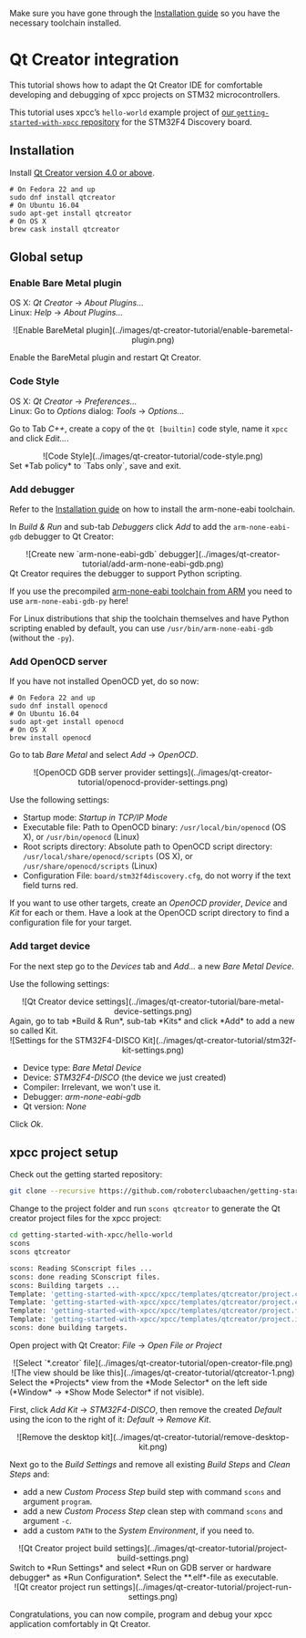 Make sure you have gone through the [Installation guide](http://xpcc.io/installation/) so you have the necessary toolchain installed.

# Qt Creator integration

This tutorial shows how to adapt the Qt Creator IDE for comfortable developing and debugging of xpcc projects on STM32 microcontrollers.

This tutorial uses xpcc’s `hello-world` example project of [our `getting-started-with-xpcc` repository](https://github.com/roboterclubaachen/getting-started-with-xpcc) for the STM32F4 Discovery board.

## Installation

Install [Qt Creator version 4.0 or above](https://www.qt.io/ide/).

```
# On Fedora 22 and up
sudo dnf install qtcreator
# On Ubuntu 16.04
sudo apt-get install qtcreator
# On OS X
brew cask install qtcreator
```

## Global setup

### Enable Bare Metal plugin

OS X: *Qt Creator* → *About Plugins...*  
Linux: *Help* → *About Plugins...*

<center>![Enable BareMetal plugin](../images/qt-creator-tutorial/enable-baremetal-plugin.png)</center>

Enable the BareMetal plugin and restart Qt Creator.

### Code Style

OS X: *Qt Creator* → *Preferences...*  
Linux: Go to *Options* dialog: *Tools* → *Options...*

Go to Tab *C++*, create a copy of the `Qt [builtin]` code style, name it `xpcc` and click *Edit...*.
<center>![Code Style](../images/qt-creator-tutorial/code-style.png)</center>
Set *Tab policy* to `Tabs only`, save and exit.

### Add debugger

Refer to the [Installation guide](http://xpcc.io/installation/) on how to install the arm-none-eabi toolchain.

In *Build & Run* and sub-tab *Debuggers* click *Add* to add the `arm-none-eabi-gdb` debugger to Qt Creator:
<center>![Create new `arm-none-eabi-gdb` debugger](../images/qt-creator-tutorial/add-arm-none-eabi-gdb.png)</center>
Qt Creator requires the debugger to support Python scripting.

If you use the precompiled [arm-none-eabi toolchain from ARM](https://developer.arm.com/open-source/gnu-toolchain/gnu-rm/downloads) you need to use `arm-none-eabi-gdb-py` here!

For Linux distributions that ship the toolchain themselves and have Python scripting enabled by default, you can use `/usr/bin/arm-none-eabi-gdb` (without the `-py`).

### Add OpenOCD server

If you have not installed OpenOCD yet, do so now:

```
# On Fedora 22 and up
sudo dnf install openocd
# On Ubuntu 16.04
sudo apt-get install openocd
# On OS X
brew install openocd
```

Go to tab *Bare Metal* and select *Add* → *OpenOCD*.
<!-- <center>![Add new OpenOCD GDB server provider](../images/qt-creator-tutorial/add-openocd-provider.png)</center> -->
<center>![OpenOCD GDB server provider settings](../images/qt-creator-tutorial/openocd-provider-settings.png)</center>

Use the following settings:

- Startup mode: *Startup in TCP/IP Mode*
- Executable file: Path to OpenOCD binary: `/usr/local/bin/openocd` (OS X), or `/usr/bin/openocd` (Linux)
- Root scripts directory: Absolute path to OpenOCD script directory: `/usr/local/share/openocd/scripts` (OS X), or `/usr/share/openocd/scripts` (Linux)
- Configuration File: `board/stm32f4discovery.cfg`, do not worry if the text field turns red.

If you want to use other targets, create an *OpenOCD provider*, *Device* and *Kit* for each or them.
Have a look at the OpenOCD script directory to find a configuration file for your target.

### Add target device

For the next step go to the *Devices* tab and *Add...* a new *Bare Metal Device*.
<!-- <center>![Add a new device](../images/qt-creator-tutorial/add-bare-metal-device.png)</center> -->
Use the following settings:
<center>![Qt Creator device settings](../images/qt-creator-tutorial/bare-metal-device-settings.png)</center>
Again, go to tab *Build & Run*, sub-tab *Kits* and click *Add* to add a new so called Kit.
<center>![Settings for the STM32F4-DISCO Kit](../images/qt-creator-tutorial/stm32f-kit-settings.png)</center>

- Device type: *Bare Metal Device*
- Device: *STM32F4-DISCO* (the device we just created)
- Compiler: Irrelevant, we won't use it.
- Debugger: *arm-none-eabi-gdb*
- Qt version: *None*

Click *Ok*.

## xpcc project setup

Check out the getting started repository:
```sh
git clone --recursive https://github.com/roboterclubaachen/getting-started-with-xpcc.git
```

Change to the project folder and run `scons qtcreator` to generate the Qt creator project files for the xpcc project:
```sh
cd getting-started-with-xpcc/hello-world
scons
scons qtcreator

scons: Reading SConscript files ...
scons: done reading SConscript files.
scons: Building targets ...
Template: 'getting-started-with-xpcc/xpcc/templates/qtcreator/project.creator.in' to 'hello-world.creator'
Template: 'getting-started-with-xpcc/xpcc/templates/qtcreator/project.config.in' to 'hello-world.config'
Template: 'getting-started-with-xpcc/xpcc/templates/qtcreator/project.files.in' to 'hello-world.files'
Template: 'getting-started-with-xpcc/xpcc/templates/qtcreator/project.includes.in' to 'hello-world.includes'
scons: done building targets.
```

Open project with Qt Creator: *File* → *Open File or Project*
<center>![Select `*.creator` file](../images/qt-creator-tutorial/open-creator-file.png)</center>
<center>![The view should be like this](../images/qt-creator-tutorial/qtcreator-1.png)</center>
Select the *Projects* view from the *Mode Selector* on the left side (*Window* → *Show Mode Selector* if not visible).

First, click *Add Kit* → *STM32F4-DISCO*, then remove the created *Default* using the icon to the right of it: *Default* → *Remove Kit*.
<center>![Remove the desktop kit](../images/qt-creator-tutorial/remove-desktop-kit.png)</center>

Next go to the *Build Settings* and remove all existing *Build Steps* and *Clean Steps* and:

- add a new *Custom Process Step* build step with command `scons` and argument `program`.
- add a new *Custom Process Step* clean step with command `scons` and argument `-c`.
- add a custom `PATH` to the *System Environment*, if you need to.

<center>![Qt Creator project build settings](../images/qt-creator-tutorial/project-build-settings.png)</center>
Switch to *Run Settings* and select *Run on GDB server or hardware debugger* as *Run Configuration*. Select the **.elf*-file as executable.
<center>![Qt creator project run settings](../images/qt-creator-tutorial/project-run-settings.png)</center>

Congratulations, you can now compile, program and debug your xpcc application comfortably in Qt Creator.
